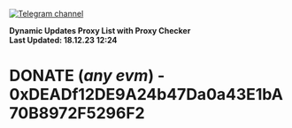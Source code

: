 [![Telegram channel](https://img.shields.io/endpoint?url=https://runkit.io/damiankrawczyk/telegram-badge/branches/master?url=https://t.me/n4z4v0d)](https://t.me/n4z4v0d) 

**Dynamic Updates Proxy List with Proxy Checker**  
**Last Updated: 18.12.23 12:24**

# DONATE (_any evm_) - 0xDEADf12DE9A24b47Da0a43E1bA70B8972F5296F2
